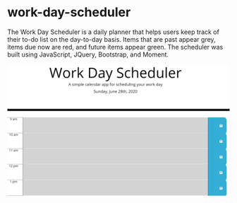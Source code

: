 # work-day-scheduler

The Work Day Scheduler is a daily planner that helps users keep track of their to-do list on the day-to-day basis. Items that are past appear grey, items due now are red, and future items appear green.
The scheduler was built using JavaScript, JQuery, Bootstrap, and Moment. 

![screenshot](develop/work-day-scheduler.png)